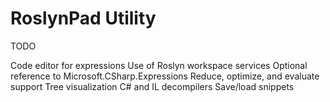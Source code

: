# RoslynPad Utility

TODO

Code editor for expressions
Use of Roslyn workspace services
Optional reference to Microsoft.CSharp.Expressions
Reduce, optimize, and evaluate support
Tree visualization
C# and IL decompilers
Save/load snippets